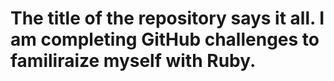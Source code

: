 # The title of the repository says it all. I am completing GitHub challenges to familiraize myself with Ruby.
